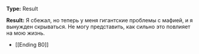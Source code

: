 **Type:** Result

**Result:** Я сбежал, но теперь у меня гигантские проблемы с мафией, и я вынужден скрываться. Не могу представить, как сильно это повлияет на мою жизнь.

- [[Ending B0]]
